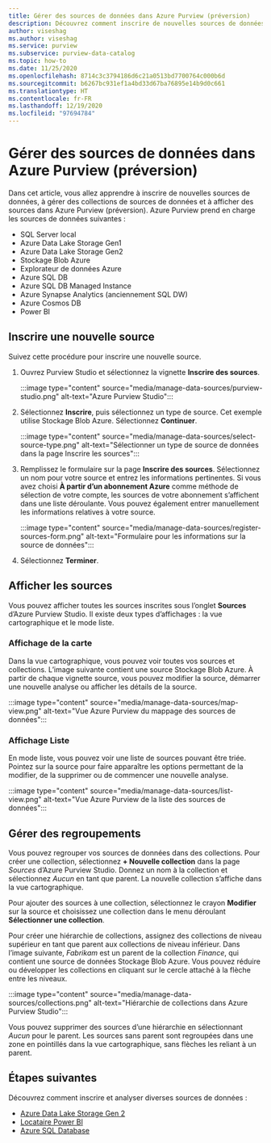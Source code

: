 ```yaml
---
title: Gérer des sources de données dans Azure Purview (préversion)
description: Découvrez comment inscrire de nouvelles sources de données, gérer des collections de sources de données et afficher des sources dans Azure Purview (préversion).
author: viseshag
ms.author: viseshag
ms.service: purview
ms.subservice: purview-data-catalog
ms.topic: how-to
ms.date: 11/25/2020
ms.openlocfilehash: 8714c3c3794186d6c21a0513bd7700764c000b6d
ms.sourcegitcommit: b6267bc931ef1a4bd33d67ba76895e14b9d0c661
ms.translationtype: HT
ms.contentlocale: fr-FR
ms.lasthandoff: 12/19/2020
ms.locfileid: "97694784"
---
```

# <a name="manage-data-sources-in-azure-purview-preview"></a>Gérer des sources de données dans Azure Purview (préversion)

Dans cet article, vous allez apprendre à inscrire de nouvelles sources de données, à gérer des collections de sources de données et à afficher des sources dans Azure Purview (préversion). Azure Purview prend en charge les sources de données suivantes :

* SQL Server local
* Azure Data Lake Storage Gen1 
* Azure Data Lake Storage Gen2
* Stockage Blob Azure
* Explorateur de données Azure
* Azure SQL DB
* Azure SQL DB Managed Instance
* Azure Synapse Analytics (anciennement SQL DW)
* Azure Cosmos DB
* Power BI

## <a name="register-a-new-source"></a>Inscrire une nouvelle source

Suivez cette procédure pour inscrire une nouvelle source.

1. Ouvrez Purview Studio et sélectionnez la vignette **Inscrire des sources**.

   :::image type="content" source="media/manage-data-sources/purview-studio.png" alt-text="Azure Purview Studio":::

1. Sélectionnez **Inscrire**, puis sélectionnez un type de source. Cet exemple utilise Stockage Blob Azure. Sélectionnez **Continuer**.

   :::image type="content" source="media/manage-data-sources/select-source-type.png" alt-text="Sélectionner un type de source de données dans la page Inscrire les sources":::

1. Remplissez le formulaire sur la page **Inscrire des sources**. Sélectionnez un nom pour votre source et entrez les informations pertinentes. Si vous avez choisi **À partir d’un abonnement Azure** comme méthode de sélection de votre compte, les sources de votre abonnement s’affichent dans une liste déroulante. Vous pouvez également entrer manuellement les informations relatives à votre source.

   :::image type="content" source="media/manage-data-sources/register-sources-form.png" alt-text="Formulaire pour les informations sur la source de données":::

1. Sélectionnez **Terminer**.

## <a name="view-sources"></a>Afficher les sources

Vous pouvez afficher toutes les sources inscrites sous l’onglet **Sources** d’Azure Purview Studio. Il existe deux types d’affichages : la vue cartographique et le mode liste.

### <a name="map-view"></a>Affichage de la carte

Dans la vue cartographique, vous pouvez voir toutes vos sources et collections. L’image suivante contient une source Stockage Blob Azure. À partir de chaque vignette source, vous pouvez modifier la source, démarrer une nouvelle analyse ou afficher les détails de la source.

:::image type="content" source="media/manage-data-sources/map-view.png" alt-text="Vue Azure Purview du mappage des sources de données":::

### <a name="list-view"></a>Affichage Liste

En mode liste, vous pouvez voir une liste de sources pouvant être triée. Pointez sur la source pour faire apparaître les options permettant de la modifier, de la supprimer ou de commencer une nouvelle analyse.

:::image type="content" source="media/manage-data-sources/list-view.png" alt-text="Vue Azure Purview de la liste des sources de données":::

## <a name="manage-collections"></a>Gérer des regroupements

Vous pouvez regrouper vos sources de données dans des collections. Pour créer une collection, sélectionnez **+ Nouvelle collection** dans la page *Sources* d’Azure Purview Studio. Donnez un nom à la collection et sélectionnez *Aucun* en tant que parent. La nouvelle collection s’affiche dans la vue cartographique.

Pour ajouter des sources à une collection, sélectionnez le crayon **Modifier** sur la source et choisissez une collection dans le menu déroulant **Sélectionner une collection**.

Pour créer une hiérarchie de collections, assignez des collections de niveau supérieur en tant que parent aux collections de niveau inférieur. Dans l’image suivante, *Fabrikam* est un parent de la collection *Finance*, qui contient une source de données Stockage Blob Azure. Vous pouvez réduire ou développer les collections en cliquant sur le cercle attaché à la flèche entre les niveaux.

:::image type="content" source="media/manage-data-sources/collections.png" alt-text="Hiérarchie de collections dans Azure Purview Studio":::

Vous pouvez supprimer des sources d’une hiérarchie en sélectionnant *Aucun* pour le parent. Les sources sans parent sont regroupées dans une zone en pointillés dans la vue cartographique, sans flèches les reliant à un parent.

## <a name="next-steps"></a>Étapes suivantes

Découvrez comment inscrire et analyser diverses sources de données :

* [Azure Data Lake Storage Gen 2](register-scan-adls-gen2.md)
* [Locataire Power BI](register-scan-power-bi-tenant.md)
* [Azure SQL Database](register-scan-azure-sql-database.md)
